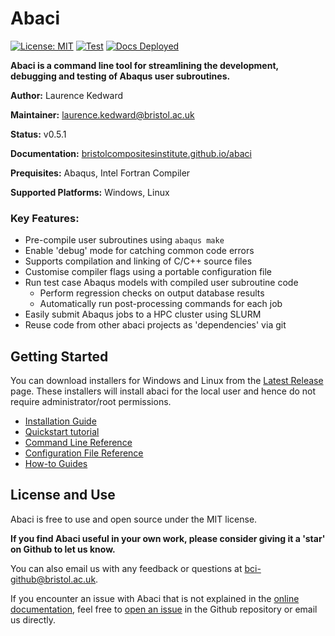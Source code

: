 # Abaci

[![License: MIT](https://img.shields.io/badge/License-MIT-blue.svg)](https://opensource.org/licenses/MIT)
[![Test](https://github.com/BristolCompositesInstitute/abaci/actions/workflows/Test.yml/badge.svg)](https://github.com/BristolCompositesInstitute/abaci/actions/workflows/Test.yml)
[![Docs Deployed](https://github.com/BristolCompositesInstitute/abaci/actions/workflows/DeployDocs.yml/badge.svg)](https://github.com/BristolCompositesInstitute/abaci/actions/workflows/DeployDocs.yml)

__Abaci is a command line tool for streamlining the development, debugging
and testing of Abaqus user subroutines.__

__Author:__ Laurence Kedward

__Maintainer:__ laurence.kedward@bristol.ac.uk

__Status:__ v0.5.1

__Documentation:__
[bristolcompositesinstitute.github.io/abaci](https://bristolcompositesinstitute.github.io/abaci/)

__Prequisites:__ Abaqus, Intel Fortran Compiler

__Supported Platforms:__ Windows, Linux


### Key Features:

- Pre-compile user subroutines using `abaqus make`
- Enable 'debug' mode for catching common code errors
- Supports compilation and linking of C/C++ source files
- Customise compiler flags using a portable configuration file
- Run test case Abaqus models with compiled user subroutine code
  - Perform regression checks on output database results
  - Automatically run post-processing commands for each job
- Easily submit Abaqus jobs to a HPC cluster using SLURM
- Reuse code from other abaci projects as 'dependencies' via git


## Getting Started

You can download installers for Windows and Linux from the
[Latest Release](https://github.com/BristolCompositesInstitute/abaci/releases/latest)
page. These installers will install abaci for the local user and hence do not require
administrator/root permissions.

- [Installation Guide](https://bristolcompositesinstitute.github.io/abaci/how-to-guides/install.html)
- [Quickstart tutorial](https://bristolcompositesinstitute.github.io/abaci/quickstart-tutorial.html)
- [Command Line Reference](https://bristolcompositesinstitute.github.io/abaci/reference/cli.html)
- [Configuration File Reference](https://bristolcompositesinstitute.github.io/abaci/reference/config.html)
- [How-to Guides](https://bristolcompositesinstitute.github.io/abaci/how-to-guides/index.html)


## License and Use

Abaci is free to use and open source under the MIT license.

__If you find Abaci useful in your own work, please consider giving it a 'star' on Github to let us know.__

You can also email us with any feedback or questions at <bci-github@bristol.ac.uk>.

If you encounter an issue with Abaci that is not explained in the
[online documentation](https://bristolcompositesinstitute.github.io/abaci/),
feel free to [open an issue](https://github.com/BristolCompositesInstitute/abaci/issues)
in the Github repository or email us directly.
